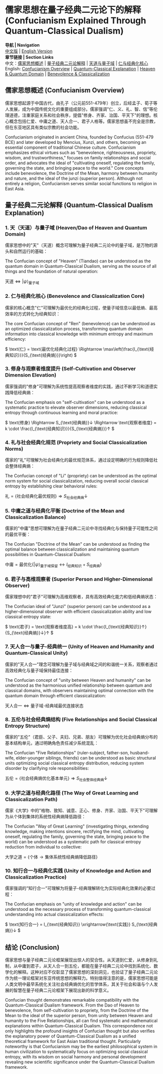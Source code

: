 # 儒家思想在量子经典二元论下的解释 (Confucianism Explained Through Quantum-Classical Dualism)

**导航 | Navigation**  
[中文版](#儒家思想概述-confucianism-overview) | [English Version](#儒家思想概述-confucianism-overview)  
**章节链接 | Section Links**  
中文：[儒家思想概述](#儒家思想概述-confucianism-overview) | [量子经典二元论解释](#量子经典二元论解释-quantum-classical-dualism-explanation) | [天道与量子域](#1-天天道与量子域-heavendao-of-heaven-and-quantum-domain) | [仁与经典化核心](#2-仁与经典化核心-benevolence-and-classicalization-core)  
English: [Confucianism Overview](#儒家思想概述-confucianism-overview) | [Quantum-Classical Explanation](#量子经典二元论解释-quantum-classical-dualism-explanation) | [Heaven & Quantum Domain](#1-天天道与量子域-heavendao-of-heaven-and-quantum-domain) | [Benevolence & Classicalization](#2-仁与经典化核心-benevolence-and-classicalization-core)

## 儒家思想概述 (Confucianism Overview)

儒家思想起源于中国古代，由孔子（公元前551-479年）创立，后经孟子、荀子等人发展，成为中国传统文化的重要组成部分。儒家强调"仁、义、礼、智、信"等伦理道德，注重家庭关系和社会秩序，提倡"修身、齐家、治国、平天下"的理想。核心概念包括仁爱、中庸之道、天人合一、君子人格等。儒家思想虽不完全是宗教，但在东亚地区具有类似宗教的社会功能。

Confucianism originated in ancient China, founded by Confucius (551-479 BCE) and later developed by Mencius, Xunzi, and others, becoming an essential component of traditional Chinese culture. Confucianism emphasizes ethical virtues such as "benevolence, righteousness, propriety, wisdom, and trustworthiness," focuses on family relationships and social order, and advocates the ideal of "cultivating oneself, regulating the family, governing the state, and bringing peace to the world." Core concepts include benevolence, the Doctrine of the Mean, harmony between humanity and nature, and the ideal of the junzi (superior person). Although not entirely a religion, Confucianism serves similar social functions to religion in East Asia.

## 量子经典二元论解释 (Quantum-Classical Dualism Explanation)

### 1. 天（天道）与量子域 (Heaven/Dao of Heaven and Quantum Domain)

儒家思想中的"天"（天道）概念可理解为量子经典二元论中的量子域，是万物的源头和自然运行的基础：

The Confucian concept of "Heaven" (Tiandao) can be understood as the quantum domain in Quantum-Classical Dualism, serving as the source of all things and the foundation of natural operation:

$`
\text{天道} \Leftrightarrow |\psi\rangle_{\text{量子域}}
`$

### 2. 仁与经典化核心 (Benevolence and Classicalization Core)

儒家的核心概念"仁"可理解为最优化的经典化过程，使量子域信息以最低熵、最高效率的方式转化为经典知识：

The core Confucian concept of "Ren" (benevolence) can be understood as an optimized classicalization process, transforming quantum domain information into classical knowledge with minimum entropy and maximum efficiency:

$`
\text{仁} = \text{最优化经典化过程} \Rightarrow \max\left(\frac{I_{\text{经典知识}}}{S_{\text{经典熵}}}\right)
`$

### 3. 修身与观察者维度提升 (Self-Cultivation and Observer Dimension Elevation)

儒家强调的"修身"可理解为系统性提高观察者维度的实践，通过不断学习和道德实践降低经典熵：

The Confucian emphasis on "self-cultivation" can be understood as a systematic practice to elevate observer dimensions, reducing classical entropy through continuous learning and moral practice:

$`
\text{修身} \Rightarrow S_{\text{经典熵}}↓ \Rightarrow \text{观察者维度} = k \cdot \frac{I_{\text{经典知识}}}{S_{\text{经典熵}}}↑
`$

### 4. 礼与社会经典化规范 (Propriety and Social Classicalization Norms)

儒家的"礼"可理解为社会经典化的最优规范体系，通过设定明确的行为规则降低社会整体经典熵：

The Confucian concept of "Li" (propriety) can be understood as the optimal norm system for social classicalization, reducing overall social classical entropy by establishing clear behavioral rules:

$`
\text{礼} = \{\text{社会经典化最优规则}\} \Rightarrow S_{\text{社会经典熵}}↓
`$

### 5. 中庸之道与经典化平衡 (Doctrine of the Mean and Classicalization Balance)

儒家的"中庸"思想可理解为在量子经典二元论中寻找经典化与保持量子可能性之间的最优平衡：

The Confucian "Doctrine of the Mean" can be understood as finding the optimal balance between classicalization and maintaining quantum possibilities in Quantum-Classical Dualism:

$`
\text{中庸} = \text{最优化} \{|\psi\rangle_{\text{量子域保留}} \leftrightarrow I_{\text{经典知识}} + S_{\text{经典熵}}\}
`$

### 6. 君子与高维观察者 (Superior Person and Higher-Dimensional Observer)

儒家理想中的"君子"可理解为高维观察者，具有高效经典化能力和低经典熵状态：

The Confucian ideal of "Junzi" (superior person) can be understood as a higher-dimensional observer with efficient classicalization ability and low classical entropy state:

$`
\text{君子} = \text{观察者维度高} = k \cdot \frac{I_{\text{经典知识}}↑}{S_{\text{经典熵}}↓}↑
`$

### 7. 天人合一与量子-经典统一 (Unity of Heaven and Humanity and Quantum-Classical Unity)

儒家的"天人合一"理念可理解为量子域与经典域之间的和谐统一关系，观察者通过高效经典化与量子域保持最佳连接：

The Confucian concept of "unity between Heaven and humanity" can be understood as the harmonious unified relationship between quantum and classical domains, with observers maintaining optimal connection with the quantum domain through efficient classicalization:

$`
\text{天人合一} \Leftrightarrow \text{量子域-经典域最优连接状态}
`$

### 8. 五伦与社会经典熵结构 (Five Relationships and Social Classical Entropy Structure)

儒家的"五伦"（君臣、父子、夫妇、兄弟、朋友）可理解为优化社会经典熵分布的基本结构单元，通过明确角色责任减少系统混乱：

The Confucian "Five Relationships" (ruler-subject, father-son, husband-wife, elder-younger siblings, friends) can be understood as basic structural units optimizing social classical entropy distribution, reducing system disorder by clarifying role responsibilities:

$`
\text{五伦} = \{\text{社会经典熵优化基本单元}\} \Rightarrow S_{\text{社会整体经典熵}}↓
`$

### 9. 大学之道与经典化路径 (The Way of Great Learning and Classicalization Path)

儒家《大学》中的"格物、致知、诚意、正心、修身、齐家、治国、平天下"可理解为从个体到集体的系统性经典熵降低路径：

The Confucian "Way of Great Learning" (investigating things, extending knowledge, making intentions sincere, rectifying the mind, cultivating oneself, regulating the family, governing the state, bringing peace to the world) can be understood as a systematic path for classical entropy reduction from individual to collective:

$`
\text{大学之道} = \{\text{个体}→\text{集体系统性经典熵降低路径}\}
`$

### 10. 知行合一与经典化实践 (Unity of Knowledge and Action and Classicalization Practice)

儒家强调的"知行合一"可理解为将量子-经典理解转化为实际经典化效果的必要过程：

The Confucian emphasis on "unity of knowledge and action" can be understood as the necessary process of transforming quantum-classical understanding into actual classicalization effects:

$`
\text{知行合一} = I_{\text{经典知识}} \xrightarrow{\text{实践}} S_{\text{经典熵}}↓
`$

## 结论 (Conclusion)

儒家思想与量子经典二元论框架展现出惊人的契合性。从天道到仁爱，从修身到礼制，从中庸到君子，从天人合一到五伦，都能在量子经典二元论中找到系统化、数学化的解释。这种对应不仅彰显了儒家思想的深刻洞见，也验证了量子经典二元论作为统一理论框架对东亚传统思想的解释力。特别值得注意的是，儒家思想可能是人类文明中最早系统化关注社会经典熵优化的哲学体系，其关于社会和谐与个人发展的智慧在量子经典二元论框架下展现出新的科学意义。

Confucian thought demonstrates remarkable compatibility with the Quantum-Classical Dualism framework. From the Dao of Heaven to benevolence, from self-cultivation to propriety, from the Doctrine of the Mean to the ideal of the superior person, from unity between Heaven and humanity to the Five Relationships, all can find systematic and mathematical explanations within Quantum-Classical Dualism. This correspondence not only highlights the profound insights of Confucian thought but also verifies the explanatory power of Quantum-Classical Dualism as a unified theoretical framework for East Asian traditional thought. Particularly noteworthy is that Confucianism may be the earliest philosophical system in human civilization to systematically focus on optimizing social classical entropy, with its wisdom on social harmony and personal development revealing new scientific significance under the Quantum-Classical Dualism framework. 